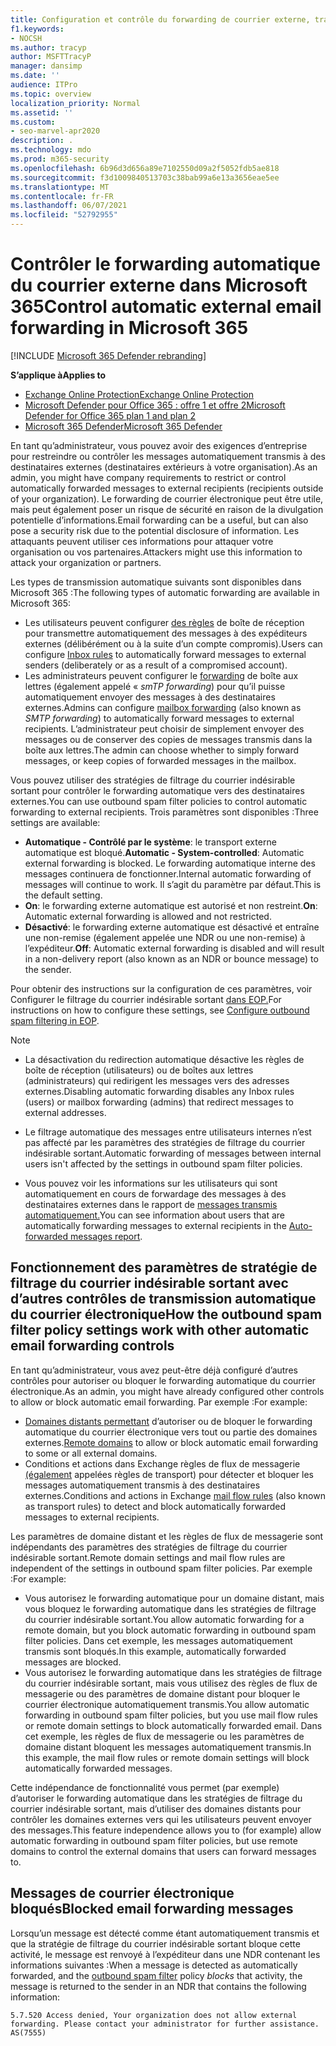 ```yaml
---
title: Configuration et contrôle du forwarding de courrier externe, transmission automatique, 5.7.520 Accès refusé, désactivation du forwarding externe, Votre administrateur a désactivé le forwarding externe, stratégie anti-courrier indésirable sortant
f1.keywords:
- NOCSH
ms.author: tracyp
author: MSFTTracyP
manager: dansimp
ms.date: ''
audience: ITPro
ms.topic: overview
localization_priority: Normal
ms.assetid: ''
ms.custom:
- seo-marvel-apr2020
description: .
ms.technology: mdo
ms.prod: m365-security
ms.openlocfilehash: 6b96d3d656a89e7102550d09a2f5052fdb5ae818
ms.sourcegitcommit: f3d1009840513703c38bab99a6e13a3656eae5ee
ms.translationtype: MT
ms.contentlocale: fr-FR
ms.lasthandoff: 06/07/2021
ms.locfileid: "52792955"
---
```

# <a name="control-automatic-external-email-forwarding-in-microsoft-365"></a><span data-ttu-id="4a839-103">Contrôler le forwarding automatique du courrier externe dans Microsoft 365</span><span class="sxs-lookup"><span data-stu-id="4a839-103">Control automatic external email forwarding in Microsoft 365</span></span>

[!INCLUDE [Microsoft 365 Defender rebranding](../includes/microsoft-defender-for-office.md)]

<span data-ttu-id="4a839-104">**S’applique à**</span><span class="sxs-lookup"><span data-stu-id="4a839-104">**Applies to**</span></span>
- [<span data-ttu-id="4a839-105">Exchange Online Protection</span><span class="sxs-lookup"><span data-stu-id="4a839-105">Exchange Online Protection</span></span>](exchange-online-protection-overview.md)
- [<span data-ttu-id="4a839-106">Microsoft Defender pour Office 365 : offre 1 et offre 2</span><span class="sxs-lookup"><span data-stu-id="4a839-106">Microsoft Defender for Office 365 plan 1 and plan 2</span></span>](defender-for-office-365.md)
- [<span data-ttu-id="4a839-107">Microsoft 365 Defender</span><span class="sxs-lookup"><span data-stu-id="4a839-107">Microsoft 365 Defender</span></span>](../defender/microsoft-365-defender.md)

<span data-ttu-id="4a839-108">En tant qu’administrateur, vous pouvez avoir des exigences d’entreprise pour restreindre ou contrôler les messages automatiquement transmis à des destinataires externes (destinataires extérieurs à votre organisation).</span><span class="sxs-lookup"><span data-stu-id="4a839-108">As an admin, you might have company requirements to restrict or control automatically forwarded messages to external recipients (recipients outside of your organization).</span></span> <span data-ttu-id="4a839-109">Le forwarding de courrier électronique peut être utile, mais peut également poser un risque de sécurité en raison de la divulgation potentielle d’informations.</span><span class="sxs-lookup"><span data-stu-id="4a839-109">Email forwarding can be a useful, but can also pose a security risk due to the potential disclosure of information.</span></span> <span data-ttu-id="4a839-110">Les attaquants peuvent utiliser ces informations pour attaquer votre organisation ou vos partenaires.</span><span class="sxs-lookup"><span data-stu-id="4a839-110">Attackers might use this information to attack your organization or partners.</span></span>

<span data-ttu-id="4a839-111">Les types de transmission automatique suivants sont disponibles dans Microsoft 365 :</span><span class="sxs-lookup"><span data-stu-id="4a839-111">The following types of automatic forwarding are available in Microsoft 365:</span></span>

- <span data-ttu-id="4a839-112">Les utilisateurs peuvent configurer [des règles](https://support.microsoft.com/office/c24f5dea-9465-4df4-ad17-a50704d66c59) de boîte de réception pour transmettre automatiquement des messages à des expéditeurs externes (délibérément ou à la suite d’un compte compromis).</span><span class="sxs-lookup"><span data-stu-id="4a839-112">Users can configure [Inbox rules](https://support.microsoft.com/office/c24f5dea-9465-4df4-ad17-a50704d66c59) to automatically forward messages to external senders (deliberately or as a result of a compromised account).</span></span>
- <span data-ttu-id="4a839-113">Les administrateurs peuvent configurer le [forwarding](/exchange/recipients-in-exchange-online/manage-user-mailboxes/configure-email-forwarding) de boîte aux lettres (également appelé « _smTP forwarding_) pour qu’il puisse automatiquement envoyer des messages à des destinataires externes.</span><span class="sxs-lookup"><span data-stu-id="4a839-113">Admins can configure [mailbox forwarding](/exchange/recipients-in-exchange-online/manage-user-mailboxes/configure-email-forwarding) (also known as _SMTP forwarding_) to automatically forward messages to external recipients.</span></span> <span data-ttu-id="4a839-114">L’administrateur peut choisir de simplement envoyer des messages ou de conserver des copies de messages transmis dans la boîte aux lettres.</span><span class="sxs-lookup"><span data-stu-id="4a839-114">The admin can choose whether to simply forward messages, or keep copies of forwarded messages in the mailbox.</span></span>

<span data-ttu-id="4a839-115">Vous pouvez utiliser des stratégies de filtrage du courrier indésirable sortant pour contrôler le forwarding automatique vers des destinataires externes.</span><span class="sxs-lookup"><span data-stu-id="4a839-115">You can use outbound spam filter policies to control automatic forwarding to external recipients.</span></span> <span data-ttu-id="4a839-116">Trois paramètres sont disponibles :</span><span class="sxs-lookup"><span data-stu-id="4a839-116">Three settings are available:</span></span>

- <span data-ttu-id="4a839-117">**Automatique - Contrôlé par le système**: le transport externe automatique est bloqué.</span><span class="sxs-lookup"><span data-stu-id="4a839-117">**Automatic - System-controlled**: Automatic external forwarding is blocked.</span></span> <span data-ttu-id="4a839-118">Le forwarding automatique interne des messages continuera de fonctionner.</span><span class="sxs-lookup"><span data-stu-id="4a839-118">Internal automatic forwarding of messages will continue to work.</span></span> <span data-ttu-id="4a839-119">Il s’agit du paramètre par défaut.</span><span class="sxs-lookup"><span data-stu-id="4a839-119">This is the default setting.</span></span>
- <span data-ttu-id="4a839-120">**On**: le forwarding externe automatique est autorisé et non restreint.</span><span class="sxs-lookup"><span data-stu-id="4a839-120">**On**: Automatic external forwarding is allowed and not restricted.</span></span>
- <span data-ttu-id="4a839-121">**Désactivé**: le forwarding externe automatique est désactivé et entraîne une non-remise (également appelée une NDR ou une non-remise) à l’expéditeur.</span><span class="sxs-lookup"><span data-stu-id="4a839-121">**Off**: Automatic external forwarding is disabled and will result in a non-delivery report (also known as an NDR or bounce message) to the sender.</span></span>

<span data-ttu-id="4a839-122">Pour obtenir des instructions sur la configuration de ces paramètres, voir Configurer le filtrage du courrier indésirable sortant [dans EOP.](configure-the-outbound-spam-policy.md)</span><span class="sxs-lookup"><span data-stu-id="4a839-122">For instructions on how to configure these settings, see [Configure outbound spam filtering in EOP](configure-the-outbound-spam-policy.md).</span></span>

> [!NOTE]
>
> - <span data-ttu-id="4a839-123">La désactivation du redirection automatique désactive les règles de boîte de réception (utilisateurs) ou de boîtes aux lettres (administrateurs) qui redirigent les messages vers des adresses externes.</span><span class="sxs-lookup"><span data-stu-id="4a839-123">Disabling automatic forwarding disables any Inbox rules (users) or mailbox forwarding (admins) that redirect messages to external addresses.</span></span>
>
> - <span data-ttu-id="4a839-124">Le filtrage automatique des messages entre utilisateurs internes n’est pas affecté par les paramètres des stratégies de filtrage du courrier indésirable sortant.</span><span class="sxs-lookup"><span data-stu-id="4a839-124">Automatic forwarding of messages between internal users isn't affected by the settings in outbound spam filter policies.</span></span>
>
> - <span data-ttu-id="4a839-125">Vous pouvez voir les informations sur les utilisateurs qui sont automatiquement en cours de forwardage des messages à des destinataires externes dans le rapport de [messages transmis automatiquement.](mfi-auto-forwarded-messages-report.md)</span><span class="sxs-lookup"><span data-stu-id="4a839-125">You can see information about users that are automatically forwarding messages to external recipients in the [Auto-forwarded messages report](mfi-auto-forwarded-messages-report.md).</span></span>

## <a name="how-the-outbound-spam-filter-policy-settings-work-with-other-automatic-email-forwarding-controls"></a><span data-ttu-id="4a839-126">Fonctionnement des paramètres de stratégie de filtrage du courrier indésirable sortant avec d’autres contrôles de transmission automatique du courrier électronique</span><span class="sxs-lookup"><span data-stu-id="4a839-126">How the outbound spam filter policy settings work with other automatic email forwarding controls</span></span>

<span data-ttu-id="4a839-127">En tant qu’administrateur, vous avez peut-être déjà configuré d’autres contrôles pour autoriser ou bloquer le forwarding automatique du courrier électronique.</span><span class="sxs-lookup"><span data-stu-id="4a839-127">As an admin, you might have already configured other controls to allow or block automatic email forwarding.</span></span> <span data-ttu-id="4a839-128">Par exemple :</span><span class="sxs-lookup"><span data-stu-id="4a839-128">For example:</span></span>

- <span data-ttu-id="4a839-129">[Domaines distants permettant](/exchange/mail-flow-best-practices/remote-domains/remote-domains) d’autoriser ou de bloquer le forwarding automatique du courrier électronique vers tout ou partie des domaines externes.</span><span class="sxs-lookup"><span data-stu-id="4a839-129">[Remote domains](/exchange/mail-flow-best-practices/remote-domains/remote-domains) to allow or block automatic email forwarding to some or all external domains.</span></span>
- <span data-ttu-id="4a839-130">Conditions et actions dans Exchange règles de flux de messagerie [(également](/exchange/security-and-compliance/mail-flow-rules/mail-flow-rules) appelées règles de transport) pour détecter et bloquer les messages automatiquement transmis à des destinataires externes.</span><span class="sxs-lookup"><span data-stu-id="4a839-130">Conditions and actions in Exchange [mail flow rules](/exchange/security-and-compliance/mail-flow-rules/mail-flow-rules) (also known as transport rules) to detect and block automatically forwarded messages to external recipients.</span></span>

<span data-ttu-id="4a839-131">Les paramètres de domaine distant et les règles de flux de messagerie sont indépendants des paramètres des stratégies de filtrage du courrier indésirable sortant.</span><span class="sxs-lookup"><span data-stu-id="4a839-131">Remote domain settings and mail flow rules are independent of the settings in outbound spam filter policies.</span></span> <span data-ttu-id="4a839-132">Par exemple :</span><span class="sxs-lookup"><span data-stu-id="4a839-132">For example:</span></span>

- <span data-ttu-id="4a839-133">Vous autorisez le forwarding automatique pour un domaine distant, mais vous bloquez le forwarding automatique dans les stratégies de filtrage du courrier indésirable sortant.</span><span class="sxs-lookup"><span data-stu-id="4a839-133">You allow automatic forwarding for a remote domain, but you block automatic forwarding in outbound spam filter policies.</span></span> <span data-ttu-id="4a839-134">Dans cet exemple, les messages automatiquement transmis sont bloqués.</span><span class="sxs-lookup"><span data-stu-id="4a839-134">In this example, automatically forwarded messages are blocked.</span></span>
- <span data-ttu-id="4a839-135">Vous autorisez le forwarding automatique dans les stratégies de filtrage du courrier indésirable sortant, mais vous utilisez des règles de flux de messagerie ou des paramètres de domaine distant pour bloquer le courrier électronique automatiquement transmis.</span><span class="sxs-lookup"><span data-stu-id="4a839-135">You allow automatic forwarding in outbound spam filter policies, but you use mail flow rules or remote domain settings to block automatically forwarded email.</span></span> <span data-ttu-id="4a839-136">Dans cet exemple, les règles de flux de messagerie ou les paramètres de domaine distant bloquent les messages automatiquement transmis.</span><span class="sxs-lookup"><span data-stu-id="4a839-136">In this example, the mail flow rules or remote domain settings will block automatically forwarded messages.</span></span>

<span data-ttu-id="4a839-137">Cette indépendance de fonctionnalité vous permet (par exemple) d’autoriser le forwarding automatique dans les stratégies de filtrage du courrier indésirable sortant, mais d’utiliser des domaines distants pour contrôler les domaines externes vers qui les utilisateurs peuvent envoyer des messages.</span><span class="sxs-lookup"><span data-stu-id="4a839-137">This feature independence allows you to (for example) allow automatic forwarding in outbound spam filter policies, but use remote domains to control the external domains that users can forward messages to.</span></span>

## <a name="blocked-email-forwarding-messages"></a><span data-ttu-id="4a839-138">Messages de courrier électronique bloqués</span><span class="sxs-lookup"><span data-stu-id="4a839-138">Blocked email forwarding messages</span></span>

<span data-ttu-id="4a839-139">Lorsqu’un message est détecté comme étant [](configure-the-outbound-spam-policy.md) automatiquement transmis et  que la stratégie de filtrage du courrier indésirable sortant bloque cette activité, le message est renvoyé à l’expéditeur dans une NDR contenant les informations suivantes :</span><span class="sxs-lookup"><span data-stu-id="4a839-139">When a message is detected as automatically forwarded, and the [outbound spam filter](configure-the-outbound-spam-policy.md) policy *blocks* that activity, the message is returned to the sender in an NDR that contains the following information:</span></span>

`5.7.520 Access denied, Your organization does not allow external forwarding. Please contact your administrator for further assistance. AS(7555)`
